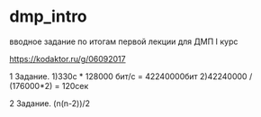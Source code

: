 # dmp_intro
вводное задание по итогам первой лекции для ДМП I курс

https://kodaktor.ru/g/06092017


  1 Задание.
1)330с * 128000 бит/с = 42240000бит
2)42240000 / (176000*2) = 120сек

  2 Задание.
  (n(n-2))/2
